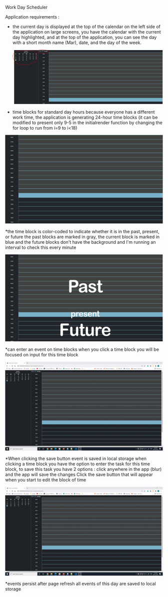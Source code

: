 Work Day Scheduler

Application requirements : 

* the current day is displayed at the top of the calendar
	on the left side of the application on large screens, you have the calendar with the current day highlighted, and at the top of the application, you can see the day with a short month name (Mar), date, and the day of the week.
  
  ![alt text](https://github.com/phonix375/Work-Day-Scheduler/blob/main/dateDisplay.PNG?raw=true)

* time blocks for standard day hours
	because everyone has a different work time, the application is generating 24-hour time blocks (it can be modified to present only 9-5 in the initialrender function by changing the for loop to run from i=9 to i<18)
	
![alt text](https://github.com/phonix375/Work-Day-Scheduler/blob/main/TimeBlocks.PNG)


*the time block is color-coded to indicate whether it is in the past, 	present, or future
	the past blocks are marked in gray, the current block is marked in blue and the future blocks don't have the background and I'm running an interval to check this every minute 
	
![alt text](https://github.com/phonix375/Work-Day-Scheduler/blob/main/ColorCode1.jpg?raw=true)

*can enter an event on time blocks
	when you click a time block you will be focused on input for this time block
	
![alt text](https://github.com/phonix375/Work-Day-Scheduler/blob/main/addingNewTask.gif?raw=true)

*When clicking the save button event is saved in local storage
	when clicking a time block you have the option to enter the task for this time block, to save this task you have 2 options : 
click anywhere in the app (blur) and the app will save the changes
Click the save button that will appear when you start to edit the block of time

![alt text](https://github.com/phonix375/Work-Day-Scheduler/blob/main/localStorage.gif?raw=true)

*events persist after page refresh
	all events of this day are saved to local storage

